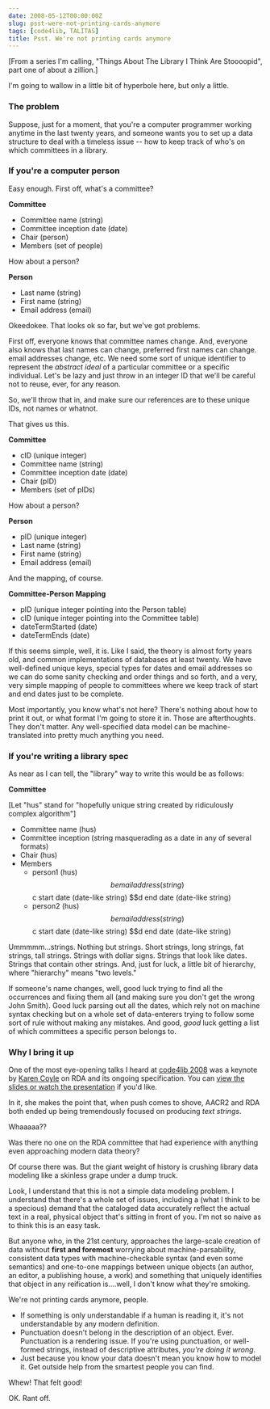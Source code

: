 ```yaml
---
date: 2008-05-12T00:00:00Z
slug: psst-were-not-printing-cards-anymore
tags: [code4lib, TALITAS]
title: Psst. We're not printing cards anymore
---
```


\[From a series I'm calling, "Things About The Library I Think Are Stoooopid", part one of about a zillion.\]

I'm going to wallow in a little bit of hyperbole here, but only a little.

### The problem

Suppose, just for a moment, that you're a computer programmer working anytime in the last twenty years, and someone wants you to set up a data structure to deal with a timeless issue -- how to keep track of who's on which committees in a library.

### If you're a computer person

Easy enough. First off, what's a committee?

**Committee**

 * Committee name (string)
 * Committee inception date (date)
 * Chair (person)
 * Members (set of people)

How about a person?

**Person**

 * Last name (string)
 * First name (string)
 * Email address (email)

Okeedokee. That looks ok so far, but we've got problems.

First off, everyone knows that committee names change. And, everyone also knows that last names can change, preferred first names can change. email addresses change, etc. We need some sort of unique identifier to represent the *abstract ideal* of a particular committee or a specific individual. Let's be lazy and just throw in an integer ID that we'll be careful not to reuse, ever, for any reason.

So, we'll throw that in, and make sure our references are to these unique IDs, not names or whatnot.

That gives us this.

**Committee**

 *  cID (unique integer)
 *  Committee name (string)
 *  Committee inception date (date)
 *  Chair (pID)
 *  Members (set of pIDs)

How about a person?

**Person**

 *  pID (unique integer)
 *  Last name (string)
 *  First name (string)
 *  Email address (email)

And the mapping, of course.

**Committee-Person Mapping**

 * pID (unique integer pointing into the Person table)
 * cID (unique integer pointing into the Committee table)
 * dateTermStarted (date)
 * dateTermEnds (date)


If this seems simple, well, it is. Like I said, the theory is almost forty years old, and common implementations of databases at least twenty. We have well-defined unique keys, special types for dates and email addresses so we can do some sanity checking and order things and so forth, and a very, very simple mapping of people to committees where we keep track of start and end dates just to be complete.

Most importantly, you know what's not here? There's nothing about how to print it out, or what format I'm going to store it in. Those are afterthoughts. They don't matter. Any well-specified data model can be machine-translated into pretty much anything you need.

### If you're writing a library spec

As near as I can tell, the "library" way to write this would be as follows:

**Committee**

\[Let "hus" stand for "hopefully unique string created by ridiculously complex algorithm"]

 * Committee name (hus)
 * Committee inception (string masquerading as a date in any of several formats)
 * Chair (hus)
 * Members
   * person1 (hus) $$b email address (string) $$c start date (date-like string) $$d end date (date-like string)
   * person2 (hus) $$b email address (string) $$c start date (date-like string) $$d end date (date-like string)

Ummmmm...strings. Nothing but strings. Short strings, long strings, fat strings, tall strings. Strings with dollar signs. Strings that look like dates. Strings that contain other strings. And, just for luck, a little bit of hierarchy, where "hierarchy" means "two levels."

If someone's name changes, well, good luck trying to find all the occurrences and fixing them all (and making sure you don't get the wrong John Smith). Good luck parsing out all the dates, which rely not on machine syntax checking but on a whole set of data-enterers trying to follow some sort of rule without making any mistakes. And good, *good* luck getting a list of which committees a specific person belongs to.

### Why I bring it up

One of the most eye-opening talks I heard at [code4lib 2008](http://www.code4lib.org/conference/2008/) was a keynote by [Karen Coyle](http://www.kcoyle.net/) on RDA and its ongoing specification. You can [view the slides or watch the presentation](http://www.code4lib.org/conference/2008/kcoyle) if you'd like.

In it, she makes the point that, when push comes to shove, AACR2 and RDA both ended up being tremendously focused on producing *text strings*.

Whaaaaa??

Was there no one on the RDA committee that had experience with anything even approaching modern data theory?

Of course there was. But the giant weight of history is crushing library data modeling like a skinless grape under a dump truck.

Look, I understand that this is not a simple data modeling problem. I understand that there's a whole set of issues, including a (what I think to be a specious) demand that the cataloged data accurately reflect the actual text in a real, physical object that's sitting in front of you. I'm not so naive as to think this is an easy task.

But anyone who, in the 21st century, approaches the large-scale creation of data without **first and foremost** worrying about machine-parsability, consistent data types with machine-checkable syntax (and even some semantics) and one-to-one mappings between unique objects (an author, an editor, a publishing house, a work) and something that uniquely identifies that object in any reification is....well, I don't know what they're smoking.

We're not printing cards anymore, people.

 * If something is only understandable if a human is reading it, it's not understandable by any modern definition.
 * Punctuation doesn't belong in the description of an object. Ever. Punctuation is a rendering issue. If you're using punctuation, or well-formed strings, instead of descriptive attributes, *you're doing it wrong*.
 * Just because you know your data doesn't mean you know how to model it. Get outside help from the smartest people you can find.

Whew! That felt good!

OK. Rant off.
